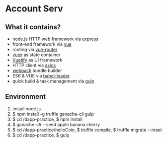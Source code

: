 # Account Serv

## What it contains?

* node.js HTTP web framework via [express](https://github.com/expressjs/express)
* front-end framework via [vue](https://github.com/vuejs/vue)
* routing via [vue-router](https://github.com/vuejs/vue-router)
* [vuex](https://github.com/vuejs/vuex) as state container
* [Vuetify](https://github.com/vuetifyjs/vuetify) as UI framework
* HTTP client via [axios](https://github.com/mzabriskie/axios)
* [webpack](https://github.com/webpack/webpack) bundle builder
* ES6 & VUE via [babel-loader](https://github.com/babel/babel-loader)
* quick build & task management via [gulp](https://github.com/gulpjs/gulp)

## Environment

1. install node.js
2. $ npm install -g truffle ganache-cli gulp
3. $ cd /dapp-practice, $ npm install
4. $ ganache-cli --seed apple banana cherry
5. $ cd /dapp-practice/helloCoin, $ truffle compile, $ truffle migrate --reset
6. $ cd /dapp-practice, $ gulp

